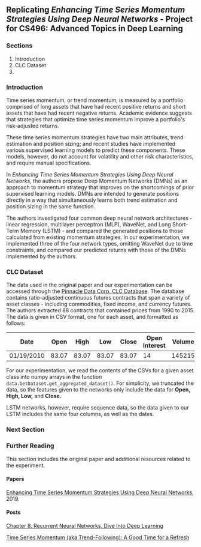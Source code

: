 ## Replicating *Enhancing Time Series Momentum Strategies Using Deep Neural Networks* - Project for CS496: Advanced Topics in Deep Learning

### Sections
1. Introduction
2. CLC Dataset
3.

### Introduction
Time series momentum, or trend momentum, is measured by a portfolio comprised of long assets that have had recent positive returns and short assets that have had recent negative returns. Academic evidence suggests that strategies that optimize time series momentum improve a portfolio's risk-adjusted returns.

These time series momentum strategies have two main attributes, trend estimation and position sizing; and recent studies have implemented various supervised learning models to predict these components. These models, however, do not account for volatility and other risk characteristics, and require manual specifications.

In *Enhancing Time Series Momentum Strategies Using Deep Neural Networks*, the authors propose Deep Momentum Networks (DMNs) as an approach to momentum strategy that improves on the shortcomings of prior supervised learning models. DMNs are intended to generate positions directly in a way that simultaneously learns both trend estimation and position sizing in the same function.

The authors investigated four common deep neural network architectures - linear regression, multilayer perceptron (MLP), WaveNet, and Long Short-Term Memory (LSTM) - and compared the generated positions to those calculated from existing momentum strategies. In our experimentation, we implemented three of the four network types, omitting WaveNet due to time constraints, and compared our predicted returns with those of the DMNs implemented by the authors.

### CLC Dataset
The data used in the original paper and our experimentation can be accessed through the [Pinnacle Data Corp. CLC Database](https://pinnacledata2.com/clc.html). The database contains ratio-adjusted continuous futures contracts that span a variety of asset classes - including commodities, fixed income, and currency futures. The authors extracted 88 contracts that contained prices from 1990 to 2015. The data is given in CSV format, one for each asset, and formatted as follows:

| Date | Open | High | Low | Close | Open Interest | Volume |
| --- | --- | --- | --- | --- | --- | --- |
| 01/19/2010 | 83.07 | 83.07 | 83.07 | 83.07 | 14 | 145215 |

For our experimentation, we read the contents of the CSVs for a given asset class into numpy arrays in the function `data.GetDataset.get_aggregated_dataset()`. For simplicity, we truncated the data, so the features given to the networks only include the data for **Open, High, Low,** and **Close.**

LSTM networks, however, require sequence data, so the data given to our LSTM includes the same four columns, as well as the dates.

### Next Section

### Further Reading
This section includes the original paper and additional resources related to the experiment.
#### Papers
[Enhancing Time Series Momentum Strategies Using Deep Neural Networks](https://arxiv.org/pdf/1904.04912.pdf), 2019.
#### Posts
[Chapter 8. Recurrent Neural Networks, Dive Into Deep Learning](https://d2l.ai/chapter_recurrent-neural-networks/index.html)

[Time Series Momentum (aka Trend-Following): A Good Time for a Refresh](https://alphaarchitect.com/2018/02/08/time-series-momentum-aka-trend-following-the-historical-evidence/#:~:text=Time%2Dseries%20momentum%2C%20also%20called,have%20had%20recent%20negative%20returns.)
